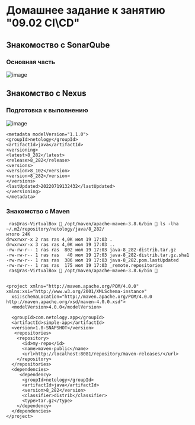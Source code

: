 # Домашнее задание к занятию "09.02 CI\CD"

## Знакомоство с SonarQube

### Основная часть

![image](https://user-images.githubusercontent.com/26147777/179748179-9590078d-ac37-4281-9933-480585e79873.png)

## Знакомство с Nexus

### Подготовка к выполнению

![image](https://user-images.githubusercontent.com/26147777/179761440-8f11fe13-cde6-446f-b7e1-a1fd5704ccf1.png)
```
<metadata modelVersion="1.1.0">
<groupId>netology</groupId>
<artifactId>java</artifactId>
<versioning>
<latest>8_282</latest>
<release>8_282</release>
<versions>
<version>8_102</version>
<version>8_282</version>
</versions>
<lastUpdated>20220719132432</lastUpdated>
</versioning>
</metadata>
```

### Знакомство с Maven

```
 ras@ras-VirtualBox  /opt/maven/apache-maven-3.8.6/bin  ls -lha ~/.m2/repository/netology/java/8_282/
итого 24K
drwxrwxr-x 2 ras ras 4,0K июл 19 17:03 .
drwxrwxr-x 3 ras ras 4,0K июл 19 17:03 ..
-rw-rw-r-- 1 ras ras  802 июл 19 17:03 java-8_282-distrib.tar.gz
-rw-rw-r-- 1 ras ras   40 июл 19 17:03 java-8_282-distrib.tar.gz.sha1
-rw-rw-r-- 1 ras ras  386 июл 19 17:03 java-8_282.pom.lastUpdated
-rw-rw-r-- 1 ras ras  175 июл 19 17:03 _remote.repositories
 ras@ras-VirtualBox  /opt/maven/apache-maven-3.8.6/bin  


```

```
<project xmlns="http://maven.apache.org/POM/4.0.0" xmlns:xsi="http://www.w3.org/2001/XMLSchema-instance"
  xsi:schemaLocation="http://maven.apache.org/POM/4.0.0 http://maven.apache.org/xsd/maven-4.0.0.xsd">
  <modelVersion>4.0.0</modelVersion>

  <groupId>com.netology.app</groupId>
  <artifactId>simple-app</artifactId>
  <version>1.0-SNAPSHOT</version>
   <repositories>
    <repository>
      <id>my-repo</id>
      <name>maven-public</name>
      <url>http://localhost:8081/repository/maven-releases/</url>
    </repository>
  </repositories>
  <dependencies>
     <dependency>
      <groupId>netology</groupId>
      <artifactId>java</artifactId>
      <version>8_282</version>
      <classifier>distrib</classifier>
      <type>tar.gz</type>
    </dependency>
  </dependencies>
</project>
```

